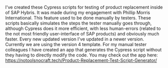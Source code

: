I've created these Cypress scripts for testing of product replacement inside of SAP Hybris. It was made during my engagement with Phillip Morris International. 
This feature used to be done manually by testers. 
These scripts basically simulates the steps the tester manually goes through, although Cypress does it more efficient, with less human-errors (related to the not most friendly user-interface of SAP products) and obviously much faster.
Every new updated version I've updated in a newer version. Currently we are using the version 4 template.
For my manual tester colleagues I have created an app that generates the Cypress script without they having to directly modify the code. You may check out the app here: https://notoolsnocraft.tech/Product-Replacement-Test-Script-Generator/
